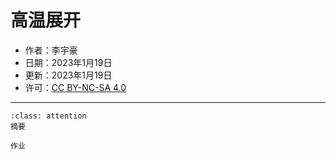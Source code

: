 # 高温展开

- 作者：李宇豪
- 日期：2023年1月19日
- 更新：2023年1月19日
- 许可：<a rel="license" href="http://creativecommons.org/licenses/by-nc-sa/4.0/">CC BY-NC-SA 4.0</a>

---

`````{admonition} 摘要
:class: attention
摘要
`````

```{admonition} Assignment 1
作业
```
